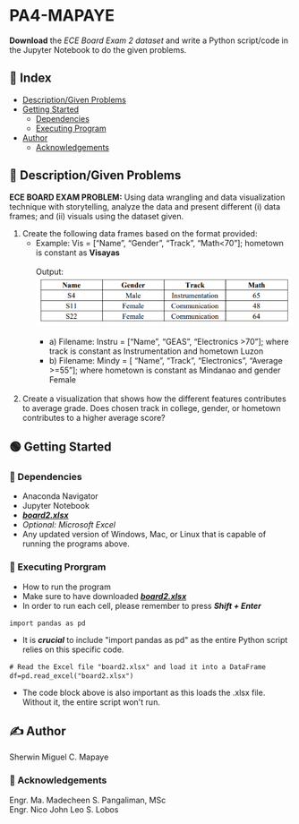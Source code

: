 # PA4-MAPAYE<br>
__Download__ the _ECE Board Exam 2 dataset_ and write a Python script/code in the Jupyter Notebook to do the given problems.

## :ledger: Index

- [Description/Given Problems](#beginner-descriptiongiven-problems)
- [Getting Started](#green_circle-getting-started)
   - [Dependencies](#electric_plug-dependencies)
   - [Executing Program](#wrench-executing-prorgram)
- [Author](#writing_hand-author)
  - [Acknowledgements](#star2-acknowledgements)


## :beginner: Description/Given Problems
__ECE BOARD EXAM PROBLEM:__ Using data wrangling and data visualization technique with storytelling, analyze the data and present different (i) data frames; and (ii) visuals using the dataset given.

1. Create the following data frames based on the format provided:
   - Example: Vis = [“Name”, “Gender”, “Track”, “Math<70”]; hometown is constant as __Visayas__
     <br>
     <br>
     Output:
     <br>
     ![Alt text](example.png)
     <br>
     <br>
     - a) Filename: Instru = [“Name”, “GEAS”, “Electronics >70”]; where track is constant as Instrumentation and hometown Luzon
     - b) Filename: Mindy = [ “Name”, “Track”, “Electronics”, “Average >=55”]; where hometown is constant as Mindanao and gender Female
      <br>
2. Create a visualization that shows how the different features contributes to average grade. Does chosen track in college, gender, or hometown contributes to a higher average score?

## :green_circle: Getting Started

### :electric_plug: Dependencies
* Anaconda Navigator
* Jupyter Notebook
* _**[board2.xlsx](board2.xlsx)**_
* _Optional: Microsoft Excel_
* Any updated version of Windows, Mac, or Linux that is capable of running the programs above.

### :wrench: Executing Prorgram
* How to run the program
* Make sure to have downloaded _**[board2.xlsx](board2.xlsx)**_
* In order to run each cell, please remember to press **_Shift + Enter_**
```
import pandas as pd
```
* It is **_crucial_** to include "import pandas as pd" as the entire Python script relies on this specific code.
```
# Read the Excel file "board2.xlsx" and load it into a DataFrame
df=pd.read_excel("board2.xlsx")
```
* The code block above is also important as this loads the .xlsx file. Without it, the entire script won't run.

## :writing_hand: Author
Sherwin Miguel C. Mapaye

### :star2: Acknowledgements
Engr. Ma. Madecheen S. Pangaliman, MSc<br>
Engr. Nico John Leo S. Lobos

     

